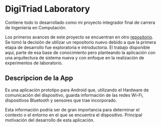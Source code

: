 # DigiTriad Laboratory

Contiene todo lo desarrollado como mi proyecto integrador final de carrera de Ingeniería en Computación.

Los primeros avances de este proyecto se encuentran en otro [repositorio](https://gitlab.com/ramirofd/prototipo-recolector-android). 
Se tomó la decisión de utilizar un repositorio nuevo debido a que la primera etapa de
desarrollo fue exploratoria e introductoria. 
El trabajo disponible aquí, parte de esa base de conocimiento pero planteando la
aplicación con una arquitectura de sistema nueva y con enfoque en la realización
de experimentos de laboratorio.

## Descripcion de la App

Es una aplicación prototipo para Android que, utilizando el Hardware de comunicación
del dispositivo, guarda información de las redes Wi-Fi, dispositivos Bluetooth y
sensores que trae incorporado.

Esta información podría ser de gran importancia para determinar el contexto o el
entorno en el que se encuentra el dispositivo. Principal motivación del desarrollo
de esta aplicación.
